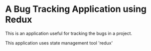 # A Bug Tracking Application using Redux

This is an application useful for tracking the bugs in a project.

This application uses state management tool 'redux'
